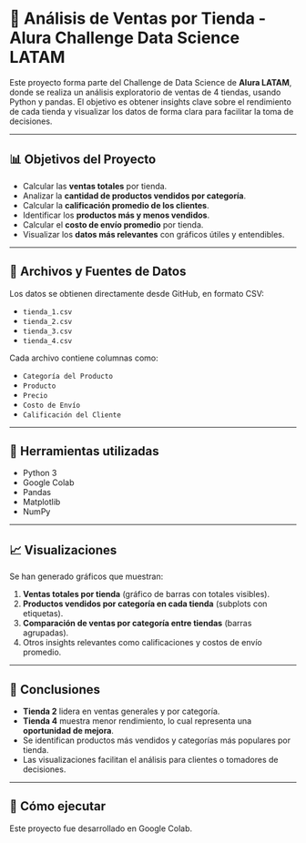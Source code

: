 # 🛒 Análisis de Ventas por Tienda - Alura Challenge Data Science LATAM

Este proyecto forma parte del Challenge de Data Science de **Alura LATAM**, donde se realiza un análisis exploratorio de ventas de 4 tiendas, usando Python y pandas. El objetivo es obtener insights clave sobre el rendimiento de cada tienda y visualizar los datos de forma clara para facilitar la toma de decisiones.

---

## 📊 Objetivos del Proyecto

- Calcular las **ventas totales** por tienda.
- Analizar la **cantidad de productos vendidos por categoría**.
- Calcular la **calificación promedio de los clientes**.
- Identificar los **productos más y menos vendidos**.
- Calcular el **costo de envío promedio** por tienda.
- Visualizar los **datos más relevantes** con gráficos útiles y entendibles.

---

## 📁 Archivos y Fuentes de Datos

Los datos se obtienen directamente desde GitHub, en formato CSV:

- `tienda_1.csv`
- `tienda_2.csv`
- `tienda_3.csv`
- `tienda_4.csv`

Cada archivo contiene columnas como:
- `Categoría del Producto`
- `Producto`
- `Precio`
- `Costo de Envío`
- `Calificación del Cliente`

---

## 📌 Herramientas utilizadas

- Python 3
- Google Colab
- Pandas
- Matplotlib
- NumPy

---

## 📈 Visualizaciones

Se han generado gráficos que muestran:

1. **Ventas totales por tienda** (gráfico de barras con totales visibles).
2. **Productos vendidos por categoría en cada tienda** (subplots con etiquetas).
3. **Comparación de ventas por categoría entre tiendas** (barras agrupadas).
4. Otros insights relevantes como calificaciones y costos de envío promedio.

---

## 🧠 Conclusiones

- **Tienda 2** lidera en ventas generales y por categoría.
- **Tienda 4** muestra menor rendimiento, lo cual representa una **oportunidad de mejora**.
- Se identifican productos más vendidos y categorías más populares por tienda.
- Las visualizaciones facilitan el análisis para clientes o tomadores de decisiones.

---

## 🚀 Cómo ejecutar

Este proyecto fue desarrollado en Google Colab. 
